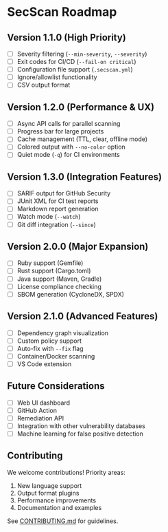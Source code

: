 # SecScan Roadmap

## Version 1.1.0 (High Priority)
- [ ] Severity filtering (`--min-severity`, `--severity`)
- [ ] Exit codes for CI/CD (`--fail-on critical`)
- [ ] Configuration file support (`.secscan.yml`)
- [ ] Ignore/allowlist functionality
- [ ] CSV output format

## Version 1.2.0 (Performance & UX)
- [ ] Async API calls for parallel scanning
- [ ] Progress bar for large projects
- [ ] Cache management (TTL, clear, offline mode)
- [ ] Colored output with `--no-color` option
- [ ] Quiet mode (`-q`) for CI environments

## Version 1.3.0 (Integration Features)
- [ ] SARIF output for GitHub Security
- [ ] JUnit XML for CI test reports
- [ ] Markdown report generation
- [ ] Watch mode (`--watch`)
- [ ] Git diff integration (`--since`)

## Version 2.0.0 (Major Expansion)
- [ ] Ruby support (Gemfile)
- [ ] Rust support (Cargo.toml)
- [ ] Java support (Maven, Gradle)
- [ ] License compliance checking
- [ ] SBOM generation (CycloneDX, SPDX)

## Version 2.1.0 (Advanced Features)
- [ ] Dependency graph visualization
- [ ] Custom policy support
- [ ] Auto-fix with `--fix` flag
- [ ] Container/Docker scanning
- [ ] VS Code extension

## Future Considerations
- [ ] Web UI dashboard
- [ ] GitHub Action
- [ ] Remediation API
- [ ] Integration with other vulnerability databases
- [ ] Machine learning for false positive detection

## Contributing

We welcome contributions! Priority areas:
1. New language support
2. Output format plugins
3. Performance improvements
4. Documentation and examples

See [CONTRIBUTING.md](CONTRIBUTING.md) for guidelines.